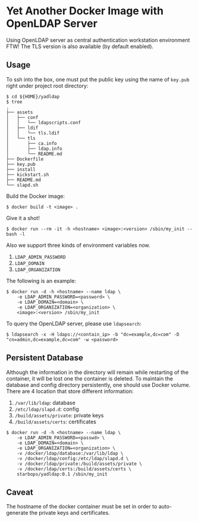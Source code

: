 # Yet Another Docker Image with OpenLDAP Server

Using OpenLDAP server as central authentication workstation environment FTW!
The TLS version is also available (by default enabled).

## Usage

To ssh into the box, one must put the public key using the name of `key.pub`
right under project root directory:

```
$ cd ${HOME}/yadldap
$ tree
.
├── assets
│   ├── conf
│   │   └── ldapscripts.conf
│   ├── ldif
│   │   └── tls.ldif
│   └── tls
│       ├── ca.info
│       ├── ldap.info
│       └── README.md
├── Dockerfile
├── key.pub
├── install
├── kickstart.sh
├── README.md
└── slapd.sh
```

Build the Docker image:

```
$ docker build -t <image> .
```

Give it a shot!

```
$ docker run --rm -it -h <hostname> <image>:<version> /sbin/my_init -- bash -l
```

Also we support three kinds of environment variables now.

1. `LDAP_ADMIN_PASSWORD`
2. `LDAP_DOMAIN`
3. `LDAP_ORGANIZATION`

The following is an example:

```
$ docker run -d -h <hostname> --name ldap \
    -e LDAP_ADMIN_PASSWORD=<password> \
    -e LDAP_DOMAIN=<domain> \
    -e LDAP_ORGANIZATION=<organization> \
    <image>:<version> /sbin/my_init
```

To query the OpenLDAP server, please use `ldapsearch`:

```
$ ldapsearch -x -H ldaps://<contain_ip> -b "dc=example,dc=com" -D "cn=admin,dc=example,dc=com" -w <password>
```

## Persistent Database

Although the information in the directory will remain while restarting of the
container, it will be lost one the container is deleted. To maintain the
database and config directory persistently, one should use Docker volume. There
are 4 location that store different information:

1. `/var/lib/ldap`: database
2. `/etc/ldap/slapd.d`: config
3. `/build/assets/private`: private keys
4. `/build/assets/certs`: certificates

```
$ docker run -d -h <hostname> --name ldap \
    -e LDAP_ADMIN_PASSWORD=<passwd> \
    -e LDAP_DOMAIN=<domain> \
    -e LDAP_ORGANIZATION=<organization> \
    -v /docker/ldap/database:/var/lib/ldap \
    -v /docker/ldap/config:/etc/ldap/slapd.d \
    -v /docker/ldap/private:/build/assets/private \
    -v /docker/ldap/certs:/build/assets/certs \
    starbops/yadldap:0.1 /sbin/my_init
```

## Caveat

The hostname of the docker container must be set in order to auto-generate the
private keys and certificates.

